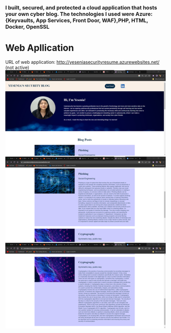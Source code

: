 ### I built, secured, and protected a cloud application that hosts your own cyber blog. The technologies I used were Azure: {Keyvaults, App Services, Front Door, WAF},PHP, HTML, Docker, OpenSSL
# Web Apllication
URL of web application:
http://yeseniasecurityresume.azurewebsites.net/ (not active)
![alt text](https://github.com/Yesi78/Cybersecurity_Projects/blob/main/Web%20Application/images/Blog_1.png)
![alt text](https://github.com/Yesi78/Cybersecurity_Projects/blob/main/Web%20Application/images/Blog_2.png)
![alt text](https://github.com/Yesi78/Cybersecurity_Projects/blob/main/Web%20Application/images/Blog_3.png)
